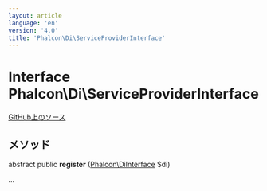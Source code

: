 ```yaml
---
layout: article
language: 'en'
version: '4.0'
title: 'Phalcon\Di\ServiceProviderInterface'
---
```

# Interface **Phalcon\Di\ServiceProviderInterface**

<a href="https://github.com/phalcon/cphalcon/tree/v4.0.0/phalcon/di/serviceproviderinterface.zep" class="btn btn-default btn-sm">GitHub上のソース</a>

## メソッド

abstract public **register** ([Phalcon\DiInterface](/4.0/en/api/Phalcon_DiInterface) $di)

...